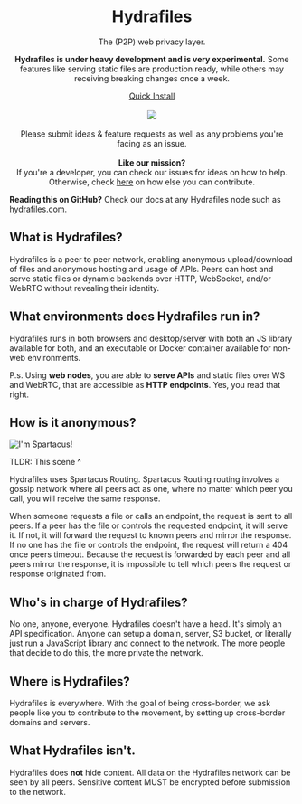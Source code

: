 <h1 align="center">Hydrafiles</h1>
<p align="center">The (P2P) web privacy layer.</p>
<p align="center"><strong>Hydrafiles is under heavy development and is very experimental.</strong> Some features like serving static files are production ready, while others may receiving breaking changes once a week.</p>
<p align="center">
  <a href="https://github.com/StarfilesFileSharing/hydrafiles/releases">Quick Install</a>
  <br><br>
  <img src="./public/favicon.ico">
  <br><br>
  Please submit ideas & feature requests as well as any problems you're facing as an issue.
  <br><br>
  <strong>Like our mission?</strong>
  <br>
  If you're a developer, you can check our issues for ideas on how to help. Otherwise, check <a href="#contribute-to-hydrafiles">here</a> on how else you can contribute.
</p>

**Reading this on GitHub?** Check our docs at any Hydrafiles node such as [hydrafiles.com](https://hydrafiles.com).

## What is Hydrafiles?

Hydrafiles is a peer to peer network, enabling anonymous upload/download of files and anonymous hosting and usage of APIs. Peers can host and serve static files or dynamic backends over HTTP, WebSocket, and/or WebRTC without revealing their identity.

## What environments does Hydrafiles run in?

Hydrafiles runs in both browsers and desktop/server with both an JS library available for both, and an executable or Docker container available for non-web environments.

P.s. Using **web nodes**, you are able to **serve APIs** and static files over WS and WebRTC, that are accessible as **HTTP endpoints**. Yes, you read that right.

## How is it anonymous?

![I'm Spartacus!](public/i-am-spartacus.gif)

TLDR: This scene ^

Hydrafiles uses Spartacus Routing. Spartacus Routing routing involves a gossip network where all peers act as one, where no matter which peer you call, you will receive the same response.

When someone requests a file or calls an endpoint, the request is sent to all peers. If a peer has the file or controls the requested endpoint, it will serve it. If not, it will forward the request to known peers and mirror the response. If
no one has the file or controls the endpoint, the request will return a 404 once peers timeout. Because the request is forwarded by each peer and all peers mirror the response, it is impossible to tell which peers the request or response
originated from.

## Who's in charge of Hydrafiles?

No one, anyone, everyone. Hydrafiles doesn't have a head. It's simply an API specification. Anyone can setup a domain, server, S3 bucket, or literally just run a JavaScript library and connect to the network. The more people that decide to
do this, the more private the network.

## Where is Hydrafiles?

Hydrafiles is everywhere. With the goal of being cross-border, we ask people like you to contribute to the movement, by setting up cross-border domains and servers.

## What Hydrafiles isn't.

Hydrafiles does **not** hide content. All data on the Hydrafiles network can be seen by all peers. Sensitive content MUST be encrypted before submission to the network.
